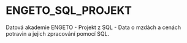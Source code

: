 # ENGETO_SQL_PROJEKT
Datová akademie ENGETO - Projekt z SQL - Data o mzdách a cenách potravin a jejich zpracování pomocí SQL.
